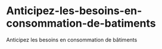# Anticipez-les-besoins-en-consommation-de-batiments
Anticipez les besoins en consommation de bâtiments
